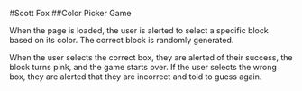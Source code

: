 #Scott Fox
##Color Picker Game

When the page is loaded, the user is alerted to select a specific block based on its color. The correct block is randomly generated.

When the user selects the correct box, they are alerted of their success, the block turns pink, and the game starts over.
If the user selects the wrong box, they are alerted that they are incorrect and told to guess again.
